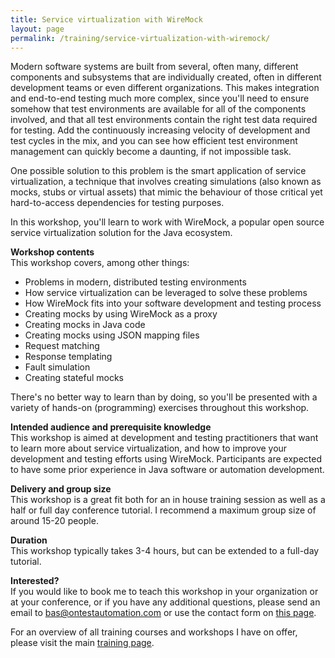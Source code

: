 ```yaml
---
title: Service virtualization with WireMock
layout: page
permalink: /training/service-virtualization-with-wiremock/
---
```

Modern software systems are built from several, often many, different components and subsystems that are individually created, often in different development teams or even different organizations. This makes integration and end-to-end testing much more complex, since you'll need to ensure somehow that test environments are available for all of the components involved, and that all test environments contain the right test data required for testing. Add the continuously increasing velocity of development and test cycles in the mix, and you can see how efficient test environment management can quickly become a daunting, if not impossible task.

One possible solution to this problem is the smart application of service virtualization, a technique that involves creating simulations (also known as mocks, stubs or virtual assets) that mimic the behaviour of those critical yet hard-to-access dependencies for testing purposes.

In this workshop, you'll learn to work with WireMock, a popular open source service virtualization solution for the Java ecosystem.

**Workshop contents**  
This workshop covers, among other things:

  * Problems in modern, distributed testing environments
  * How service virtualization can be leveraged to solve these problems
  * How WireMock fits into your software development and testing process
  * Creating mocks by using WireMock as a proxy
  * Creating mocks in Java code
  * Creating mocks using JSON mapping files
  * Request matching
  * Response templating
  * Fault simulation
  * Creating stateful mocks

There's no better way to learn than by doing, so you'll be presented with a variety of hands-on (programming) exercises throughout this workshop.

**Intended audience and prerequisite knowledge**  
This workshop is aimed at development and testing practitioners that want to learn more about service virtualization, and how to improve your development and testing efforts using WireMock. Participants are expected to have some prior experience in Java software or automation development.

**Delivery and group size**  
This workshop is a great fit both for an in house training session as well as a half or full day conference tutorial. I recommend a maximum group size of around 15-20 people.

**Duration**  
This workshop typically takes 3-4 hours, but can be extended to a full-day tutorial.

**Interested?**  
If you would like to book me to teach this workshop in your organization or at your conference, or if you have any additional questions, please send an email to bas@ontestautomation.com or use the contact form on [this page](/contact/).

For an overview of all training courses and workshops I have on offer, please visit the main [training page](/training/).